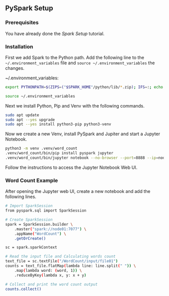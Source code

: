 ## PySpark Setup

### Prerequisites

You have already done the *Spark Setup* tutorial.

### Installation

First we add Spark to the Python path. Add the following line to the `~/.environment_variables` file and `source ~/.environment_variables` the changes.

~/.environment_variables:

```bash
export PYTHONPATH=$(ZIPS=("$SPARK_HOME"/python/lib/*.zip); IFS=:; echo "${ZIPS[*]}"):$PYTHONPATH
```

```bash
source ~/.environment_variables
```

Next we install Python, Pip and Venv with the following commands.

```bash
sudo apt update
sudo apt --yes upgrade
sudo apt --yes install python3-pip python3-venv
```

Now we create a new Venv, install PySpark and Jupiter and start a Jupyter Notebook.

```bash
python3 -m venv .venv/word_count
.venv/word_count/bin/pip install pyspark jupyter
.venv/word_count/bin/jupyter notebook --no-browser --port=8888 --ip=node01
```

Follow the instructions to access the Jupyter Notebook Web UI.

### Word Count Example

After opening the Jupyter web UI, create a new notebook and add the following lines.

```bash
# Import SparkSession
from pyspark.sql import SparkSession

# Create SparkSession
spark = SparkSession.builder \
    .master("spark://node01:7077") \
    .appName("WordCount") \
    .getOrCreate()

sc = spark.sparkContext

# Read the input file and Calculating words count
text_file = sc.textFile("/WordCount/input/file01")
counts = text_file.flatMap(lambda line: line.split(" ")) \
    .map(lambda word: (word, 1)) \
    .reduceByKey(lambda x, y: x + y)

# Collect and print the word count output
counts.collect()
```
